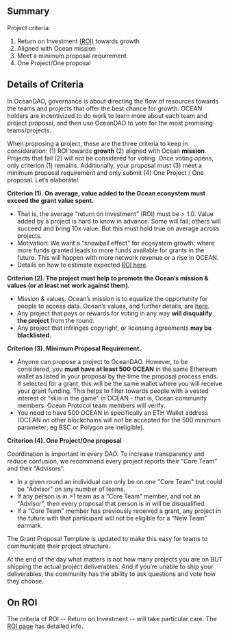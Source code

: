 ## Summary

Project criteria: 
1. Return on Investment [(ROI)](On-Roi) towards growth
1. Aligned with Ocean mission
1. Meet a minimum proposal requirement.
1. One Project/One proposal

## Details of Criteria

In OceanDAO, governance is about directing the flow of resources towards the teams and projects that offer the best chance for growth. OCEAN holders are incentivized to do work to learn more about each team and project proposal, and then use OceanDAO to vote for the most promising teams/projects.

When proposing a project, these are the three criteria to keep in consideration: (1) ROI towards **growth** (2) aligned with Ocean **mission**. Projects that fail (2) will not be considered for voting. Once voting opens, only criterion (1) remains. Additionally, your proposal must (3) meet a minimum proposal requirement and only submit (4) One Project / One proposal. Let’s elaborate!

**Criterion (1). On average, value added to the Ocean ecosystem must exceed the grant value spent.**
- That is, the average “return on investment” (ROI) must be > 1.0. Value added by a project is hard to know in advance. Some will fail; others will succeed and bring 10x value. But this must hold true on average across projects. 
- Motivation: We want a “snowball effect” for ecosystem growth, where more funds granted leads to more funds available for grants in the future. This will happen with more network revenue or a rise in OCEAN.
- Details on how to estimate expected [ROI here](On-ROI).

**Criterion (2). The project must help to promote the Ocean’s mission & values (or at least not work against them).**
- Mission & values. Ocean’s mission is to equalize the opportunity for people to access data. Ocean’s values, and further details, are [here](https://blog.oceanprotocol.com/mission-values-for-ocean-protocol-aba998e95b8).
- Any project that pays or rewards for voting in any way **will disqualify the project** from the round.
- Any project that infringes copyright, or licensing agreements **may be blacklisted**.

**Criterion (3). Minimum Proposal Requirement.**
- Anyone can propose a project to OceanDAO. However, to be considered, you **must have at least 500 OCEAN** in the same Ethereum wallet as listed in your proposal by the time the proposal process ends. If selected for a grant, this will be the same wallet where you will receive your grant funding. This helps to filter towards people with a vested interest or “skin in the game” in OCEAN - that is, Ocean community members. Ocean Protocol team members will verify.
- You need to have 500 OCEAN in specifically an ETH Wallet address (OCEAN on other blockchains will not be accepted for the 500 minimum parameter; eg BSC or Polygon are ineligible).

**Criterion (4). One Project/One proposal**

Coordination is important in every DAO. To increase transparency and reduce confusion, we recommend every project reports their “Core Team” and their “Advisors”.

- In a given round an individual can only be on one "Core Team" but could be "Advisor" on any number of teams.
- If any person is in >1 team as a “Core Team” member, and not an "Advisor", then every proposal that person is in will be disqualified.
- If a “Core Team” member has previously received a grant, any project in the future with that participant will not be eligible for a “New Team” earmark.

The Grant Proposal Template is updated to make this easy for teams to communicate their project structure.

At the end of the day what matters is not how many projects you are on BUT shipping the actual project deliverables. And if you’re unable to ship your deliverables, the community has the ability to ask questions and vote how they choose.


## On ROI

The criteria of ROI -- Return on Investment -- will take particular care. The [ROI page](On-Roi) has detailed info.